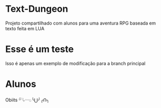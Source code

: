 # Text-Dungeon
Projeto compartilhado com alunos para uma aventura RPG baseada em texto feita em LUA

# Esse é um teste
Isso é apenas um exemplo de modificação para a branch principal

# Alunos
Obiits 𓀐𓂸╰⋃╯╭ᑎ╮